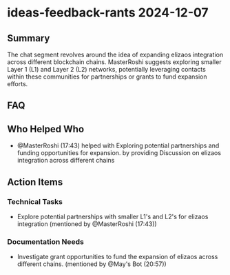 # ideas-feedback-rants 2024-12-07

## Summary

The chat segment revolves around the idea of expanding elizaos integration across different blockchain chains. MasterRoshi suggests exploring smaller Layer 1 (L1) and Layer 2 (L2) networks, potentially leveraging contacts within these communities for partnerships or grants to fund expansion efforts.

## FAQ

## Who Helped Who

- @MasterRoshi (17:43) helped with Exploring potential partnerships and funding opportunities for expansion. by providing Discussion on elizaos integration across different chains

## Action Items

### Technical Tasks

- Explore potential partnerships with smaller L1's and L2's for elizaos integration (mentioned by @MasterRoshi (17:43))

### Documentation Needs

- Investigate grant opportunities to fund the expansion of elizaos across different chains. (mentioned by @May's Bot (20:57))

